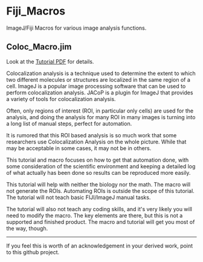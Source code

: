 # Fiji_Macros
ImageJ/Fiji Macros for various image analysis functions. 
## Coloc_Macro.jim

Look at the [Tutorial PDF](https://github.com/perrochon/Fiji_Macros/blob/5759d88c5bdabb484606c4cd4e969d8b570e4c8a/ImageJ%20and%20JACoP%20Batch%20ROI%20Colocalization%20Analysis%20Macro%20Tutorial.pdf) for details.

Colocalization analysis is a technique used to determine the extent to which two different molecules or structures are localized in the same region of a cell. ImageJ is a popular image processing software that can be used to perform colocalization analysis. JACoP is a plugin for ImageJ that provides a variety of tools for colocalization analysis.

Often, only regions of interest (ROI, in particular only cells) are used for the analysis, and doing the analysis for many ROI in many images is turning into a long list of manual steps, perfect for automation.

It is rumored that this ROI based analysis is so much work that some researchers use Colocalization Analysis on the whole picture. While that may be acceptable in some cases, it may not be in others.

This tutorial and macro focuses on how to get that automation done, with some consideration of the scientific environment and keeping a detailed log of what actually has been done so results can be reproduced more easily. 

This tutorial will help with neither the biology nor the math. The macro will not generate the ROIs. Automating ROIs is outside the scope of this tutorial.  The tutorial will not teach basic FIJI/ImageJ manual tasks. 

The tutorial will also not teach any coding skills, and it's very likely you will need to modify the macro. The key elements are there, but this is not a supported and finished product. The macro and tutorial will get you most of the way, though.




---
If you feel this is worth of an acknowledgement in your derived work, point to this github project.
